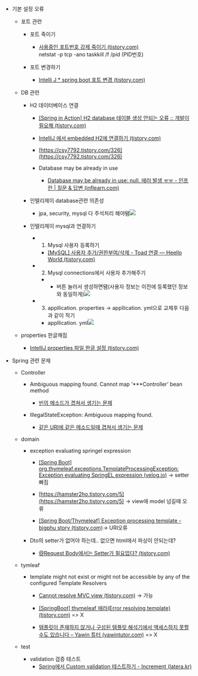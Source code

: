 -   기본 설정 오류  
    
    -   포트 관련  
        
        -   포트 죽이기  
            -   [사용중인 포트번호 강제 죽이기 (tistory.com)](https://swdevelopment.tistory.com/140)  
                netstat -p tcp -ano
                taskkill /f /pid (PID번호)
    
        -   포트 변경하기  
            -   [Intelli J * spring boot 포트 변경 (tistory.com)](https://proni.tistory.com/133)  
                
    
    -   DB 관련  
        
        -   H2 데이터베이스 연결  
            
            -   [[Spring in Action] H2 database 테이블 생성 안되는 오류 :: 개발이 필요해 (tistory.com)](https://i-need-development.tistory.com/31)  
                
            
            -   [IntelliJ 에서 embedded H2에 연결하기 (tistory.com)](https://javanitto.tistory.com/37)  
                
            
            -   [https://csy7792.tistory.com/326](https://csy7792.tistory.com/326)  
                
            
            -   Database may be already in use  
                -   [Database may be already in use: null. 에러 발생 ㅠㅠ - 인프런 | 질문 & 답변 (inflearn.com)](https://www.inflearn.com/questions/211951)  
                    
        
        -   인텔리제이 database관련 의존성  
            -   jpa, security, mysql 다 주석처리 해야됌![](https://api.transno.com/v3/document_image/d4cafff0-1243-4a3f-a3d2-1d4fb259a38f-10826299.jpg)  
                
        
        -   인텔리제이 mysql과 연결하기  
            
            -   1. Mysql 사용자 등록하기  
                -   [[MySQL] 사용자 추가/권한부여/삭제 - Toad 연결 — Heello World (tistory.com)](https://heestory217.tistory.com/11)  
                    
            
            -   2. Mysql connections에서 사용자 추가해주기  
                -   + 버튼 눌러서 생성하면됌(사용자 정보는 이전에 등록했던 정보와 동일하게)![](https://api.transno.com/v3/document_image/a9dbd5b7-e3a2-451e-a48a-c8915112a5b0-10826299.jpg)  
                    
            
            -   3. appllication. properties -> appllication. yml으로 교체후 다음과 같이 적기  
                -   appllication. yml![](https://api.transno.com/v3/document_image/0f900f67-b4f7-40c4-ac9e-78794af8a711-10826299.jpg)  
                    
    
    -   properties 한글깨짐  
        -   [IntelliJ properties 파일 한글 설정 (tistory.com)](https://happy-jjang-a.tistory.com/146)  
            
-   Spring 관련 문제  
    
    -   Controller  
        
        -   Ambiguous mapping found. Cannot map ‘***Controller’ bean method  
            -   [빈의 메소드가 겹쳐서 생기는 문제](https://zzznara2.tistory.com/422)  
                
        
        -   IllegalStateException: Ambiguous mapping found.  
            -   [같은 URI에 같은 메소드일때 겹쳐서 생기는 문제](https://zzznara2.tistory.com/422)  
                
    
    -   domain  
        
        -   exception evaluating springel expression  
            
            -   [[Spring Boot] org.thymeleaf.exceptions.TemplateProcessingException: Exception evaluating SpringEL expression (velog.io)](https://velog.io/@be_have98/Spring-Boot-org.thymeleaf.exceptions.TemplateProcessingException-Exception-evaluating-SpringEL-expression) -> setter 빠짐  
                
            
            -   [https://hamster2ho.tistory.com/5](https://hamster2ho.tistory.com/5) -> view에 model 넘길때 오류  
                
            
            -   [[Spring Boot/Thymeleaf] Exception processing template - bigphu story (tistory.com)](https://bigphu.tistory.com/94)-> URI오류  
                
        
        -   Dto의 setter가 없어야 하는데.. 없으면 html에서 파싱이 안되는데?  
            -   [@Request Body에서는 Setter가 필요없다? (tistory.com)](https://jojoldu.tistory.com/407)  
                
    
    -   tymleaf  
        -   template might not exist or might not be accessible by any of the configured Template Resolvers  
            
            -   [Cannot resolve MVC view (tistory.com)](https://fusiondeveloper.tistory.com/69) -> 가능  
                
            
            -   [[SpringBoot] thymeleaf 에러(Error resolving template) (tistory.com)](https://dev-jwblog.tistory.com/40) => X  
                
            
            -   [템플릿이 존재하지 않거나 구성된 템플릿 해석기에서 액세스하지 못할 수도 있습니다 – Yawin 튜터 (yawintutor.com)](https://www.yawintutor.com/error-1564-error-resolving-template/) => X  
                
    
    -   test  
        -   validation 검증 테스트  
            -   [Spring에서 Custom validation 테스트하기 - Increment (latera.kr)](https://www.latera.kr/blog/2019-07-23-test-custom-validation/)
